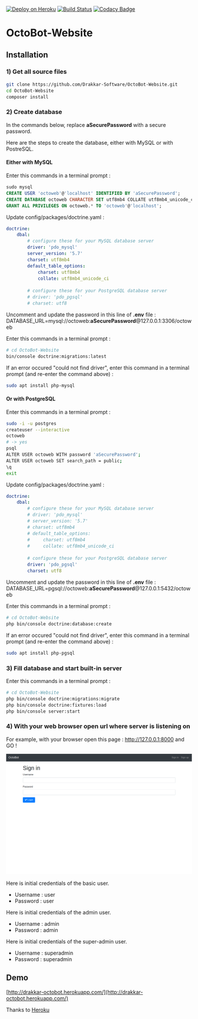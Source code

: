 [![Deploy on Heroku](https://www.herokucdn.com/deploy/button.svg)](https://heroku.com/deploy)
[![Build Status](https://travis-ci.org/Drakkar-Software/OctoBot-Website.svg?branch=master)](https://travis-ci.org/Drakkar-Software/OctoBot-Website)
[![Codacy Badge](https://api.codacy.com/project/badge/Grade/844199a03228438d924ed869ccd24aea)](https://www.codacy.com/app/LaurentBouquet/OctoBot-Website?utm_source=github.com&amp;utm_medium=referral&amp;utm_content=Drakkar-Software/OctoBot-Website&amp;utm_campaign=Badge_Grade)

# OctoBot-Website

## Installation

### 1) Get all source files

```bash
git clone https://github.com/Drakkar-Software/OctoBot-Website.git
cd OctoBot-Website
composer install
```

### 2) Create database

In the commands below, replace **aSecurePassword** with a secure password.

Here are the steps to create the database, either with MySQL or with PostreSQL.


#### Either with MySQL

Enter this commands in a terminal prompt :
```sql
sudo mysql
CREATE USER 'octoweb'@'localhost' IDENTIFIED BY 'aSecurePassword';
CREATE DATABASE octoweb CHARACTER SET utf8mb4 COLLATE utf8mb4_unicode_ci;
GRANT ALL PRIVILEGES ON octoweb.* TO 'octoweb'@'localhost';
```

Update config/packages/doctrine.yaml :
```yaml
doctrine:
    dbal:
        # configure these for your MySQL database server
        driver: 'pdo_mysql'
        server_version: '5.7'
        charset: utf8mb4
        default_table_options:
            charset: utf8mb4
            collate: utf8mb4_unicode_ci

        # configure these for your PostgreSQL database server
        # driver: 'pdo_pgsql'
        # charset: utf8
```

Uncomment and update the password in this line of **.env** file :
DATABASE_URL=mysql://octoweb:**aSecurePassword**@127.0.0.1:3306/octoweb


Enter this commands in a terminal prompt :
```bash
# cd OctoBot-Website
bin/console doctrine:migrations:latest
```
If an error occured "could not find driver", enter this command in a terminal prompt (and re-enter the command above) :
```bash
sudo apt install php-mysql
```


#### Or with PostgreSQL

Enter this commands in a terminal prompt :
```bash
sudo -i -u postgres
createuser --interactive
octoweb
# -> yes
psql
ALTER USER octoweb WITH password 'aSecurePassword';
ALTER USER octoweb SET search_path = public;
\q
exit
```

Update config/packages/doctrine.yaml :
```yaml
doctrine:
    dbal:
        # configure these for your MySQL database server
        # driver: 'pdo_mysql'
        # server_version: '5.7'
        # charset: utf8mb4
        # default_table_options:
        #     charset: utf8mb4
        #     collate: utf8mb4_unicode_ci

        # configure these for your PostgreSQL database server
        driver: 'pdo_pgsql'
        charset: utf8
```

Uncomment and update the password in this line of **.env** file :
DATABASE_URL=pgsql://octoweb:**aSecurePassword**@127.0.0.1:5432/octoweb


Enter this commands in a terminal prompt :
```bash
# cd OctoBot-Website
php bin/console doctrine:database:create
```
If an error occured "could not find driver", enter this command in a terminal prompt (and re-enter the command above) :
```bash
sudo apt install php-pgsql
```


### 3) Fill database and start built-in server

Enter this commands in a terminal prompt :
```bash
# cd OctoBot-Website
php bin/console doctrine:migrations:migrate
php bin/console doctrine:fixtures:load
php bin/console server:start
```

### 4) With your web browser open url where server is listening on

For example, with your browser open this page :  http://127.0.0.1:8000 and GO !

![Alt text](doc/octobot_website_login.png?raw=true "OctoBot website login page")

Here is initial credentials of the basic user.
 - Username : user
 - Password : user

Here is initial credentials of the admin user.
 - Username : admin
 - Password : admin

Here is initial credentials of the super-admin user.
 - Username : superadmin
 - Password : superadmin


## Demo

[http://drakkar-octobot.herokuapp.com/](http://drakkar-octobot.herokuapp.com/)

Thanks to [Heroku](https://www.heroku.com/)


<!-- ## Contributing

CryptoBot-Website is an open source project that welcomes pull requests and issues from anyone.
Before opening pull requests, please read our short Contribution Guide. -->
